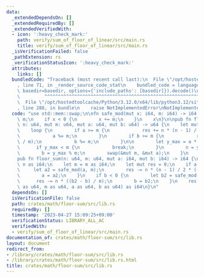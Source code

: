 ```yaml
---
data:
  _extendedDependsOn: []
  _extendedRequiredBy: []
  _extendedVerifiedWith:
  - icon: ':heavy_check_mark:'
    path: verify/sum_of_floor_of_linear/src/main.rs
    title: verify/sum_of_floor_of_linear/src/main.rs
  _isVerificationFailed: false
  _pathExtension: rs
  _verificationStatusIcon: ':heavy_check_mark:'
  attributes:
    links: []
  bundledCode: "Traceback (most recent call last):\n  File \"/opt/hostedtoolcache/Python/3.12.0/x64/lib/python3.12/site-packages/onlinejudge_verify/documentation/build.py\"\
    , line 71, in _render_source_code_stat\n    bundled_code = language.bundle(stat.path,\
    \ basedir=basedir, options={'include_paths': [basedir]}).decode()\n          \
    \         ^^^^^^^^^^^^^^^^^^^^^^^^^^^^^^^^^^^^^^^^^^^^^^^^^^^^^^^^^^^^^^^^^^^^^^^^^^^^^^^^^\n\
    \  File \"/opt/hostedtoolcache/Python/3.12.0/x64/lib/python3.12/site-packages/onlinejudge_verify/languages/rust.py\"\
    , line 288, in bundle\n    raise NotImplementedError\nNotImplementedError\n"
  code: "use std::mem::swap;\n\nfn safe_mod(mut x: i64, m: i64) -> i64 {\n    x %=\
    \ m;\n    if x < 0 {\n        x += m;\n    }\n    x\n}\n\npub fn floor_sum_unsigned(mut\
    \ n: u64, mut m: u64, mut a: u64, mut b: u64) -> u64 {\n    let mut res = 0;\n\
    \    loop {\n        if a >= m {\n            res += n * (n - 1) / 2 * (a / m);\n\
    \            a %= m;\n        }\n        if b >= m {\n            res += n * (b\
    \ / m);\n            b %= m;\n        }\n\n        let y_max = a * n + b;\n  \
    \      if y_max < m {\n            break;\n        }\n        n = y_max / m;\n\
    \        b = y_max % m;\n        swap(&mut m, &mut a);\n    }\n    res\n}\n\n\
    pub fn floor_sum(n: u64, m: u64, mut a: i64, mut b: i64) -> i64 {\n    let n =\
    \ n as i64;\n    let m = m as i64;\n    let mut res = 0;\n    if a < 0 {\n   \
    \     let a2 = safe_mod(a, m);\n        res -= n * (n - 1) / 2 * ((a2 - a) / m);\n\
    \        a = a2;\n    }\n    if b < 0 {\n        let b2 = safe_mod(b, m);\n  \
    \      res -= n * ((b2 - b) / m);\n        b = b2;\n    }\n    res + floor_sum_unsigned(n\
    \ as u64, m as u64, a as u64, b as u64) as i64\n}\n"
  dependsOn: []
  isVerificationFile: false
  path: crates/math/floor-sum/src/lib.rs
  requiredBy: []
  timestamp: '2023-04-27 15:09:25+09:00'
  verificationStatus: LIBRARY_ALL_AC
  verifiedWith:
  - verify/sum_of_floor_of_linear/src/main.rs
documentation_of: crates/math/floor-sum/src/lib.rs
layout: document
redirect_from:
- /library/crates/math/floor-sum/src/lib.rs
- /library/crates/math/floor-sum/src/lib.rs.html
title: crates/math/floor-sum/src/lib.rs
---
```

